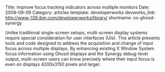 Title: Improve focus tracking indicators across multiple monitors
Date: 2008-09-09
Category: articles
template: developerworks
devworks_link: http://www-128.ibm.com/developerworks/library/
shortname: os-ghosd-synergy

Unlike traditional single-screen setups, multi-screen display systems require
special consideration for user interfaces (UIs). This article presents
tools and code designed to address the acquisition and change of input
focus across multiple displays. By enhancing existing X Window System
focus information using Ghosd displays and the Synergy debug-level
output, multi-screen users can know precisely where their input focus is
even on displays 4200x3150 pixels and larger.
